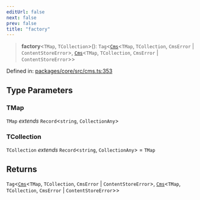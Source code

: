 ```yaml
---
editUrl: false
next: false
prev: false
title: "factory"
---
```


> **factory**\<`TMap`, `TCollection`\>(): `Tag`\<[`Cms`](/api/cms/interfaces/cms/)\<`TMap`, `TCollection`, `CmsError` \| `ContentStoreError`\>, [`Cms`](/api/cms/interfaces/cms/)\<`TMap`, `TCollection`, `CmsError` \| `ContentStoreError`\>\>

Defined in: [packages/core/src/cms.ts:353](https://github.com/bitswired/foldcms/blob/92f893e734b1102683a12bd11c6183cc24996bdf/packages/core/src/cms.ts#L353)

## Type Parameters

### TMap

`TMap` *extends* `Record`\<`string`, `CollectionAny`\>

### TCollection

`TCollection` *extends* `Record`\<`string`, `CollectionAny`\> = `TMap`

## Returns

`Tag`\<[`Cms`](/api/cms/interfaces/cms/)\<`TMap`, `TCollection`, `CmsError` \| `ContentStoreError`\>, [`Cms`](/api/cms/interfaces/cms/)\<`TMap`, `TCollection`, `CmsError` \| `ContentStoreError`\>\>
